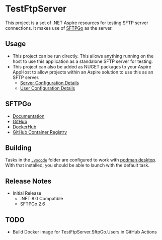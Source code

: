 # TestFtpServer

This project is a set of .NET Aspire resources for testing SFTP server connections. It makes use of [SFTPGo](https://sftpgo.com/) as the server.

## Usage

- This project can be run directly. This allows anything running on the host to use this application as a standalone SFTP server for testing.
- This project can also be added as NUGET packages to your Aspire AppHost to allow projects within an Aspire solution to use this as an SFTP server.
  - [Server Configuration Details](./TestFtpServer.SftpGo.Server/README.MD)
  - [User Configuration Details](./TestFtpServer.SftpGo.Users/README.MD)

## SFTPGo

- [Documentation](https://docs.sftpgo.com/latest/)
- [GitHub](https://github.com/drakkan/sftpgo)
- [DockerHub](https://hub.docker.com/r/drakkan/sftpgo)
- [GitHub Container Registry](https://github.com/drakkan/sftpgo/pkgs/container/sftpgo)

## Building

Tasks in the [`.vscode`](.vscode/) folder are configured to work with [podman desktop](https://podman-desktop.io/).
With that installed, you should be able to launch with the default task.

## Release Notes

- Initial Release
  - .NET 8.0 Compatible
  - SFTPGo 2.6

## TODO

- Build Docker image for TestFtpServer.SftpGo.Users in GitHub Actions
